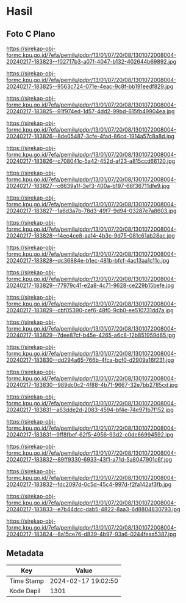 # Hasil

## Foto C Plano

https://sirekap-obj-formc.kpu.go.id/7efa/pemilu/pdpr/13/01/07/20/08/1301072008004-20240217-183823--f02717b3-a07f-4047-b132-402644b69892.jpg

https://sirekap-obj-formc.kpu.go.id/7efa/pemilu/pdpr/13/01/07/20/08/1301072008004-20240217-183825--9563c724-071e-4eac-9c8f-bb191eedf829.jpg

https://sirekap-obj-formc.kpu.go.id/7efa/pemilu/pdpr/13/01/07/20/08/1301072008004-20240217-183825--91f974ed-1d57-4dd2-99bd-615fb49904ea.jpg

https://sirekap-obj-formc.kpu.go.id/7efa/pemilu/pdpr/13/01/07/20/08/1301072008004-20240217-183826--8de05487-3cfe-4fad-86cd-1914a57c8a8d.jpg

https://sirekap-obj-formc.kpu.go.id/7efa/pemilu/pdpr/13/01/07/20/08/1301072008004-20240217-183826--c708041c-5a42-452d-af23-a815ccd66120.jpg

https://sirekap-obj-formc.kpu.go.id/7efa/pemilu/pdpr/13/01/07/20/08/1301072008004-20240217-183827--c6639a1f-3ef3-400a-b197-66f36711dfe9.jpg

https://sirekap-obj-formc.kpu.go.id/7efa/pemilu/pdpr/13/01/07/20/08/1301072008004-20240217-183827--1a6d3a7b-78d3-49f7-9d94-03287e7a8603.jpg

https://sirekap-obj-formc.kpu.go.id/7efa/pemilu/pdpr/13/01/07/20/08/1301072008004-20240217-183828--14ee4ce8-aa14-4b3c-9d75-081c61ab28ac.jpg

https://sirekap-obj-formc.kpu.go.id/7efa/pemilu/pdpr/13/01/07/20/08/1301072008004-20240217-183828--dc36884e-b1ec-481b-bfcf-4ac13aa1c11c.jpg

https://sirekap-obj-formc.kpu.go.id/7efa/pemilu/pdpr/13/01/07/20/08/1301072008004-20240217-183829--77979c41-e2a8-4c71-9628-ce229b15befe.jpg

https://sirekap-obj-formc.kpu.go.id/7efa/pemilu/pdpr/13/01/07/20/08/1301072008004-20240217-183829--cbf05390-cef6-48f0-9cb0-ee510731dd7a.jpg

https://sirekap-obj-formc.kpu.go.id/7efa/pemilu/pdpr/13/01/07/20/08/1301072008004-20240217-183829--7dee87cf-b45e-4265-a6c8-12b851959d65.jpg

https://sirekap-obj-formc.kpu.go.id/7efa/pemilu/pdpr/13/01/07/20/08/1301072008004-20240217-183830--dd294a65-766b-4fca-bcf0-d2909a16f231.jpg

https://sirekap-obj-formc.kpu.go.id/7efa/pemilu/pdpr/13/01/07/20/08/1301072008004-20240217-183830--989dc0c2-4f88-4b71-9667-32e7bb2785cd.jpg

https://sirekap-obj-formc.kpu.go.id/7efa/pemilu/pdpr/13/01/07/20/08/1301072008004-20240217-183831--a63dde2d-2083-4594-bf4e-74e971b7f152.jpg

https://sirekap-obj-formc.kpu.go.id/7efa/pemilu/pdpr/13/01/07/20/08/1301072008004-20240217-183831--9ff8fbef-62f5-4956-93d2-c0dc66994592.jpg

https://sirekap-obj-formc.kpu.go.id/7efa/pemilu/pdpr/13/01/07/20/08/1301072008004-20240217-183832--89ff9330-6933-43f1-a71d-5a8047901c6f.jpg

https://sirekap-obj-formc.kpu.go.id/7efa/pemilu/pdpr/13/01/07/20/08/1301072008004-20240217-183832--fdc2097d-0c5d-45c4-997d-f2fa142af3fb.jpg

https://sirekap-obj-formc.kpu.go.id/7efa/pemilu/pdpr/13/01/07/20/08/1301072008004-20240217-183833--e7b44dcc-dab5-4822-8aa3-6d8804830793.jpg

https://sirekap-obj-formc.kpu.go.id/7efa/pemilu/pdpr/13/01/07/20/08/1301072008004-20240217-183824--8a15ce76-d839-4b97-93a6-0244feaa5387.jpg


## Metadata

| Key        | Value               |
| ---------- | ------------------- |
| Time Stamp | 2024-02-17 19:02:50 |
| Kode Dapil | 1301                |



